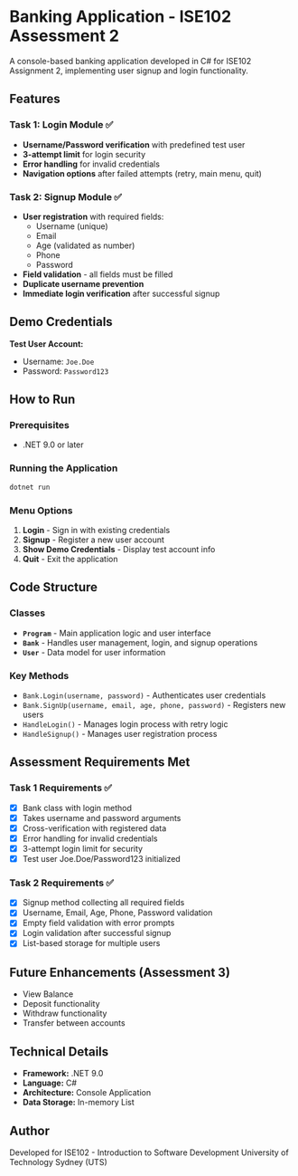 # Banking Application - ISE102 Assessment 2

A console-based banking application developed in C# for ISE102 Assignment 2, implementing user signup and login functionality.

## Features

### Task 1: Login Module ✅
- **Username/Password verification** with predefined test user
- **3-attempt limit** for login security
- **Error handling** for invalid credentials
- **Navigation options** after failed attempts (retry, main menu, quit)

### Task 2: Signup Module ✅
- **User registration** with required fields:
  - Username (unique)
  - Email
  - Age (validated as number)
  - Phone
  - Password
- **Field validation** - all fields must be filled
- **Duplicate username prevention**
- **Immediate login verification** after successful signup

## Demo Credentials

**Test User Account:**
- Username: `Joe.Doe`
- Password: `Password123`

## How to Run

### Prerequisites
- .NET 9.0 or later

### Running the Application
```bash
dotnet run
```

### Menu Options
1. **Login** - Sign in with existing credentials
2. **Signup** - Register a new user account
3. **Show Demo Credentials** - Display test account info
4. **Quit** - Exit the application

## Code Structure

### Classes
- **`Program`** - Main application logic and user interface
- **`Bank`** - Handles user management, login, and signup operations
- **`User`** - Data model for user information

### Key Methods
- `Bank.Login(username, password)` - Authenticates user credentials
- `Bank.SignUp(username, email, age, phone, password)` - Registers new users
- `HandleLogin()` - Manages login process with retry logic
- `HandleSignup()` - Manages user registration process

## Assessment Requirements Met

### Task 1 Requirements ✅
- [x] Bank class with login method
- [x] Takes username and password arguments
- [x] Cross-verification with registered data
- [x] Error handling for invalid credentials
- [x] 3-attempt login limit for security
- [x] Test user Joe.Doe/Password123 initialized

### Task 2 Requirements ✅
- [x] Signup method collecting all required fields
- [x] Username, Email, Age, Phone, Password validation
- [x] Empty field validation with error prompts
- [x] Login validation after successful signup
- [x] List-based storage for multiple users

## Future Enhancements (Assessment 3)
- View Balance
- Deposit functionality
- Withdraw functionality
- Transfer between accounts

## Technical Details
- **Framework:** .NET 9.0
- **Language:** C# 
- **Architecture:** Console Application
- **Data Storage:** In-memory List<User>

## Author
Developed for ISE102 - Introduction to Software Development
University of Technology Sydney (UTS)